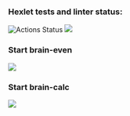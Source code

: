 ### Hexlet tests and linter status:
![Actions Status](https://github.com/CosmoBoyMe/frontend-project-lvl1/workflows/hexlet-check/badge.svg)
<a href="https://codeclimate.com/github/CosmoBoyMe/frontend-project-lvl1"><img src="https://api.codeclimate.com/v1/badges/a99a88d28ad37a79dbf6/maintainability" /></a>

### Start brain-even

<a href="https://asciinema.org/a/374421" target="_blank"><img src="https://asciinema.org/a/374421.svg" /></a>

### Start brain-calc

<a href="https://asciinema.org/a/374906" target="_blank"><img src="https://asciinema.org/a/374906.svg" /></a>
